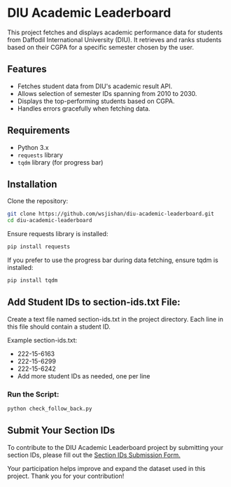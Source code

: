 # DIU Academic Leaderboard

This project fetches and displays academic performance data for students from Daffodil International University (DIU). It retrieves and ranks students based on their CGPA for a specific semester chosen by the user.

## Features

- Fetches student data from DIU's academic result API.
- Allows selection of semester IDs spanning from 2010 to 2030.
- Displays the top-performing students based on CGPA.
- Handles errors gracefully when fetching data.

## Requirements

- Python 3.x
- `requests` library
- `tqdm` library (for progress bar)

## Installation

Clone the repository:

```bash
git clone https://github.com/wsjishan/diu-academic-leaderboard.git
cd diu-academic-leaderboard
```

Ensure requests library is installed:

```bash
pip install requests
```

If you prefer to use the progress bar during data fetching, ensure tqdm is installed:

```bash
pip install tqdm
```

## Add Student IDs to section-ids.txt File:

Create a text file named section-ids.txt in the project directory. Each line in this file should contain a student ID.

Example section-ids.txt:

- 222-15-6163
- 222-15-6299
- 222-15-6242
- Add more student IDs as needed, one per line

### **Run the Script:**

```bash
python check_follow_back.py
```

## Submit Your Section IDs

To contribute to the DIU Academic Leaderboard project by submitting your section IDs, please fill out the [Section IDs Submission Form.](https://forms.gle/Zw22xVY96Y3e1EDS9)

Your participation helps improve and expand the dataset used in this project. Thank you for your contribution!
